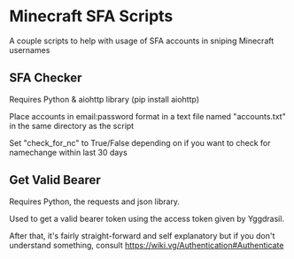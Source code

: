 # Minecraft SFA Scripts
A couple scripts to help with usage of SFA accounts in sniping Minecraft usernames

## SFA Checker
Requires Python & aiohttp library (pip install aiohttp)

Place accounts in email:password format in a text file named "accounts.txt" in the same directory as the script

Set "check_for_nc" to True/False depending on if you want to check for namechange within last 30 days

## Get Valid Bearer
Requires Python, the requests and json library.

Used to get a valid bearer token using the access token given by Yggdrasil.

After that, it's fairly straight-forward and self explanatory but if you don't understand something, consult https://wiki.vg/Authentication#Authenticate

